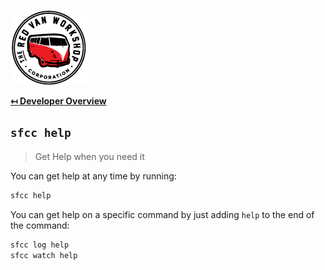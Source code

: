 ![Logo](img/logo.png "Logo")

**[↤ Developer Overview](../README.md#developer-overview)**

`sfcc help`
---

> Get Help when you need it

You can get help at any time by running:

```bash
sfcc help
```

You can get help on a specific command by just adding `help` to the end of the command:

```bash
sfcc log help
sfcc watch help
```
